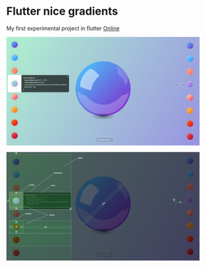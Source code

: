 # Flutter nice gradients
My first experimental project in flutter
[Online](https://ilopx.github.io/flutter_nice_gradient_platform_web)

[
![screen](https://raw.githubusercontent.com/ilopX/flutter_nice_gradient/master/screen.png "Screen")
](https://ilopx.github.io/flutter_nice_gradient_platform_web)

![size_screen](https://raw.githubusercontent.com/ilopX/flutter_nice_gradient/master/screen_size.png "Screen Sizes")
